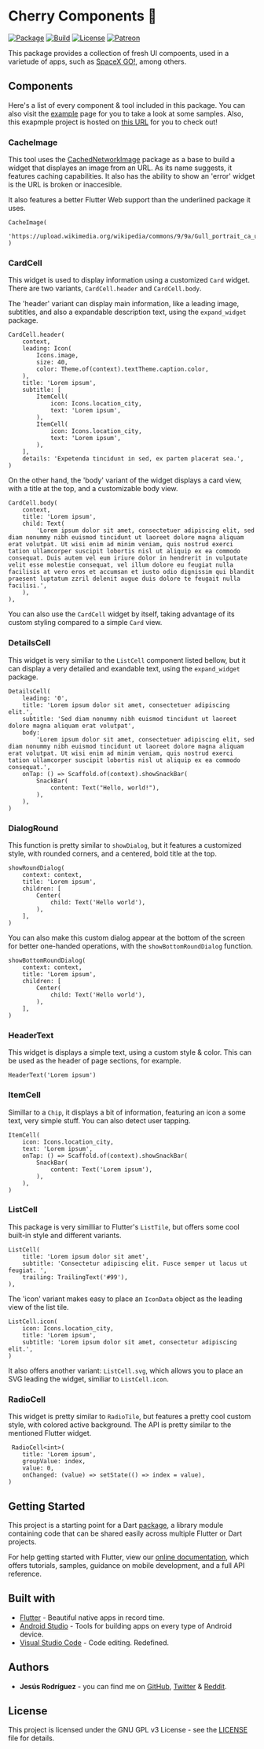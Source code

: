 # Cherry Components 🍒

[![Package](https://img.shields.io/pub/v/cherry_components.svg?style=for-the-badge)](https://pub.dartlang.org/packages/cherry_components)
[![Build](https://img.shields.io/github/workflow/status/jesusrp98/cherry_components/Flutter%20Web?style=for-the-badge)](https://github.com/jesusrp98/cherry_components/actions)
[![License](https://img.shields.io/github/license/jesusrp98/cherry_components.svg?style=for-the-badge)](https://www.gnu.org/licenses/gpl-3.0.en.html)
[![Patreon](https://img.shields.io/badge/Support-Patreon-orange.svg?style=for-the-badge)](https://www.patreon.com/jesusrp98)

This package provides a collection of fresh UI compoents, used in a varietude of apps, such as [SpaceX GO!](https://github.com/jesusrp98/spacex-go), among others.

## Components

Here's a list of every component & tool included in this package. You can also visit the [example](https://jesusrp98.github.io/cherry_components/) page for you to take a look at some samples. Also, this exapmple project is hosted on [this URL](https://jesusrp98.github.io/cherry_components/#/) for you to check out!

### CacheImage
This tool uses the [CachedNetworkImage](https://pub.dev/packages/cached_network_image) package as a base to build a widget that displayes an image from an URL. As its name suggests, it features caching capabilities. It also has the ability to show an 'error' widget is the URL is broken or inaccesible.

It also features a better Flutter Web support than the underlined package it uses.

```
CacheImage(
    'https://upload.wikimedia.org/wikipedia/commons/9/9a/Gull_portrait_ca_usa.jpg',
)
```

### CardCell

This widget is used to display information using a customized `Card` widget. There are two variants, `CardCell.header` and `CardCell.body`.

The 'header' variant can display main information, like a leading image, subtitles, and also a expandable description text, using the `expand_widget` package.

```
CardCell.header(
    context,
    leading: Icon(
        Icons.image,
        size: 40,
        color: Theme.of(context).textTheme.caption.color,
    ),
    title: 'Lorem ipsum',
    subtitle: [
        ItemCell(
            icon: Icons.location_city,
            text: 'Lorem ipsum',
        ),
        ItemCell(
            icon: Icons.location_city,
            text: 'Lorem ipsum',
        ),
    ],
    details: 'Expetenda tincidunt in sed, ex partem placerat sea.',
)
```

On the other hand, the 'body' variant of the widget displays a card view, with a title at the top, and a customizable body view.

```
CardCell.body(
    context,
    title: 'Lorem ipsum',
    child: Text(
        'Lorem ipsum dolor sit amet, consectetuer adipiscing elit, sed diam nonummy nibh euismod tincidunt ut laoreet dolore magna aliquam erat volutpat. Ut wisi enim ad minim veniam, quis nostrud exerci tation ullamcorper suscipit lobortis nisl ut aliquip ex ea commodo consequat. Duis autem vel eum iriure dolor in hendrerit in vulputate velit esse molestie consequat, vel illum dolore eu feugiat nulla facilisis at vero eros et accumsan et iusto odio dignissim qui blandit praesent luptatum zzril delenit augue duis dolore te feugait nulla facilisi.',
    ),
),
```

You can also use the `CardCell` widget by itself, taking advantage of its custom styling compared to a simple `Card` view.

### DetailsCell

This widget is very similiar to the `ListCell` component listed bellow, but it can display a very detailed and exandable text, using the `expand_widget` package.

```
DetailsCell(
    leading: '0',
    title: 'Lorem ipsum dolor sit amet, consectetuer adipiscing elit.',
    subtitle: 'Sed diam nonummy nibh euismod tincidunt ut laoreet dolore magna aliquam erat volutpat',
    body:
        'Lorem ipsum dolor sit amet, consectetuer adipiscing elit, sed diam nonummy nibh euismod tincidunt ut laoreet dolore magna aliquam erat volutpat. Ut wisi enim ad minim veniam, quis nostrud exerci tation ullamcorper suscipit lobortis nisl ut aliquip ex ea commodo consequat.',
    onTap: () => Scaffold.of(context).showSnackBar(
        SnackBar(
            content: Text("Hello, world!"),
        ),
    ),
)
```

### DialogRound

This function is pretty similar to `showDialog`, but it features a customized style, with rounded corners, and a centered, bold title at the top.

```
showRoundDialog(
    context: context,
    title: 'Lorem ipsum',
    children: [
        Center(
            child: Text('Hello world'),
        ),
    ],
)
```

You can also make this custom dialog appear at the bottom of the screen for better one-handed operations, with the `showBottomRoundDialog` function.

```
showBottomRoundDialog(
    context: context,
    title: 'Lorem ipsum',
    children: [
        Center(
            child: Text('Hello world'),
        ),
    ],
)
```

### HeaderText

This widget is displays a simple text, using a custom style & color. This can be used as the header of page sections, for example.

```
HeaderText('Lorem ipsum')
```

### ItemCell

Simillar to a `Chip`, it displays a bit of information, featuring an icon a some text, very simple stuff. You can also detect user tapping.

```
ItemCell(
    icon: Icons.location_city,
    text: 'Lorem ipsum',
    onTap: () => Scaffold.of(context).showSnackBar(
        SnackBar(
            content: Text('Lorem ipsum'),
        ),
    ),
)
```

### ListCell

This package is very similliar to Flutter's `ListTile`, but offers some cool built-in style and different variants.

```
ListCell(
    title: 'Lorem ipsum dolor sit amet',
    subtitle: 'Consectetur adipiscing elit. Fusce semper ut lacus ut feugiat. ',
    trailing: TrailingText('#99'),
),
```

The 'icon' variant makes easy to place an `IconData` object as the leading view of the list tile.

```
ListCell.icon(
    icon: Icons.location_city,
    title: 'Lorem ipsum',
    subtitle: 'Lorem ipsum dolor sit amet, consectetur adipiscing elit.',
)
```

It also offers another variant: `ListCell.svg`, which allows you to place an SVG leading the widget, similiar to `ListCell.icon`.

### RadioCell

This widget is pretty similar to `RadioTile`, but features a pretty cool custom style, with colored active background. The API is pretty similar to the mentioned Flutter widget.

```
 RadioCell<int>(
    title: 'Lorem ipsum',
    groupValue: index,
    value: 0,
    onChanged: (value) => setState(() => index = value),
)
```

## Getting Started

This project is a starting point for a Dart [package](https://flutter.io/developing-packages/), a library module containing code that can be shared easily across multiple Flutter or Dart projects.

For help getting started with Flutter, view our [online documentation](https://flutter.io/docs), which offers tutorials, samples, guidance on mobile development, and a full API reference.

## Built with

- [Flutter](https://flutter.dev/) - Beautiful native apps in record time.
- [Android Studio](https://developer.android.com/studio/index.html/) - Tools for building apps on every type of Android device.
- [Visual Studio Code](https://code.visualstudio.com/) - Code editing. Redefined.

## Authors

- **Jesús Rodríguez** - you can find me on [GitHub](https://github.com/jesusrp98), [Twitter](https://twitter.com/jesusrp98) & [Reddit](https://www.reddit.com/user/jesusrp98).

## License

This project is licensed under the GNU GPL v3 License - see the [LICENSE](LICENSE) file for details.
